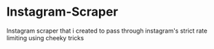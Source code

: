 # Instagram-Scraper
Instagram scraper that i created to pass through instagram's strict rate limiting using cheeky tricks
